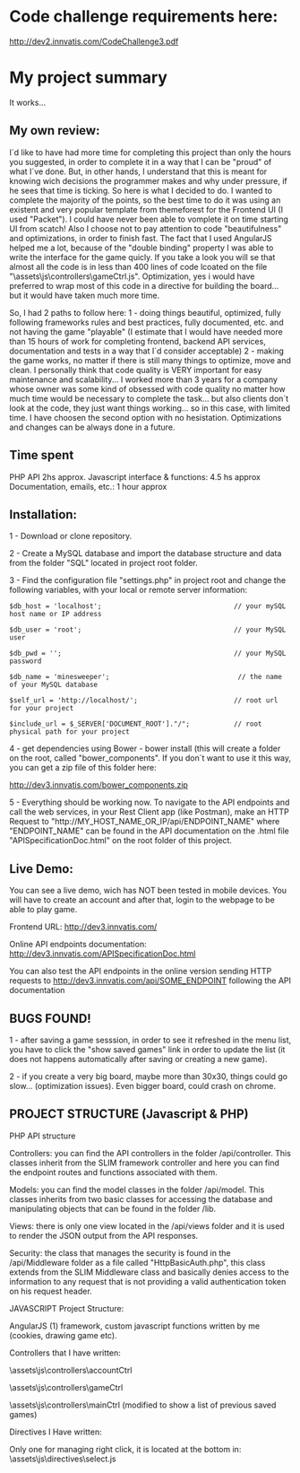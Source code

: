 # Code challenge requirements here:
http://dev2.innvatis.com/CodeChallenge3.pdf

# My project summary
It works...

## My own review:
I´d like to have had more time for completing this project than only the hours you suggested, in order to complete it in a way that I can be "proud" of what I´ve done. But, in other hands, I understand that this is meant for knowing wich decisions the programmer makes and why under pressure, if he sees that time is ticking. So here is what I decided to do.
I wanted to complete the majority of the points, so the best time to do it was using an existent and very popular template from themeforest for the Frontend UI (I used "Packet"). I could have never been able to vomplete it on time starting UI from scatch! Also I choose not to pay attention to code "beautifulness" and optimizations, in order to finish fast. The fact that I used AngularJS helped me a lot,  because of the "double binding" property I was able to write the interface for the game quicly. If you take a look you will se that almost all the code is in less than 400 lines of code lcoated on the file "\assets\js\controllers\gameCtrl.js". Optimization, yes i would have preferred to wrap most of this code in a directive for building the board... but it would have taken much more time. 

So, I had 2 paths to follow here:
1 - doing things beautiful, optimized, fully following frameworks rules and best practices, fully documented, etc. and not having the game "playable" (I estimate that I would have needed more than 15 hours of work for completing frontend, backend API services, documentation and tests in a way that I´d consider acceptable) 
2 - making the game works, no matter if there is still many things to optimize, move and clean.
I personally think that code quality is VERY important for easy maintenance and scalability... I worked more than 3 years for a company whose owner was some kind of obsessed with code quality no matter how much time would be necessary to complete the task... but also clients don´t look at the code, they just want things working... so in this case, with limited time. I have choosen the second option with no hesistation. Optimizations and changes can be always done in a future.


## Time spent

PHP API 2hs approx.
Javascript interface & functions: 4.5 hs approx
Documentation, emails, etc.: 1 hour approx


## Installation:
1 - Download or clone repository.

2 - Create a MySQL database and import the database structure and data from the folder "SQL" located in project root folder.

3 - Find the configuration file "settings.php" in project root and change the following variables, with your local or remote server information:

```
$db_host = 'localhost';                                 // your mySQL host name or IP address

$db_user = 'root';                                      // your MySQL user

$db_pwd = '';                                           // your MySQL password

$db_name = 'minesweeper';                                // the name of your MySQL database

$self_url = 'http://localhost/';                        // root url for your project

$include_url = $_SERVER['DOCUMENT_ROOT']."/";           // root physical path for your project
```

4 - get dependencies  using Bower - bower install (this will create a folder on the root, called "bower_components". If you don´t want to use it this way, you can get a zip file of this folder here: 

http://dev3.innvatis.com/bower_components.zip

5 - Everything should be working now. To navigate to the API endpoints and call the web services, in your Rest Client app (like Postman), make an HTTP Request to "http://MY_HOST_NAME_OR_IP/api/ENDPOINT_NAME"
where "ENDPOINT_NAME" can be found in the API documentation on the .html file "APISpecificationDoc.html" on the root folder of this project.
 
## Live Demo:
You can see a live demo, wich has NOT been tested in mobile devices. You will have to create an account and after that, login to the webpage to be able to play game.

Frontend URL: http://dev3.innvatis.com/

Online API endpoints documentation:  
http://dev3.innvatis.com/APISpecificationDoc.html

You can also test the API endpoints in the online version sending HTTP requests to http://dev3.innvatis.com/api/SOME_ENDPOINT following the API documentation

## BUGS FOUND!
1 - after saving a game sesssion, in order to see it refreshed in the menu list, you have to click the "show saved games" link in order to update the list (it does not happens automatically after saving or creating a new game).

2 - if you create a very big board, maybe more than 30x30, things could go slow... (optimization issues). Even bigger board, could crash on chrome.

## PROJECT STRUCTURE (Javascript & PHP)

PHP API  structure

Controllers: you can find the API controllers in the folder /api/controller. This classes inherit from the SLIM framework controller and here you can find the endpoint routes and functions associated with them.

Models: you can find the model classes in the folder /api/model. This classes inherits from two basic classes for accessing the database and manipulating objects that can be found in the folder /lib.

Views: there is only one view located in the /api/views folder and it is used to render the JSON output from the API responses.

Security: the class that manages the security is found in the /api/Middleware folder as a file called "HttpBasicAuth.php", this class extends from the SLIM Middleware class and basically denies access to the information to any request that is not providing a valid authentication token on his request header.

JAVASCRIPT Project Structure:

AngularJS (1) framework, custom javascript functions written by me (cookies, drawing game etc).

Controllers that I have written:  

\assets\js\controllers\accountCtrl

\assets\js\controllers\gameCtrl

\assets\js\controllers\mainCtrl (modified to show a list of previous saved games)

Directives I Have written:

Only one for managing right click, it is located at the bottom in:
\assets\js\directives\select.js

